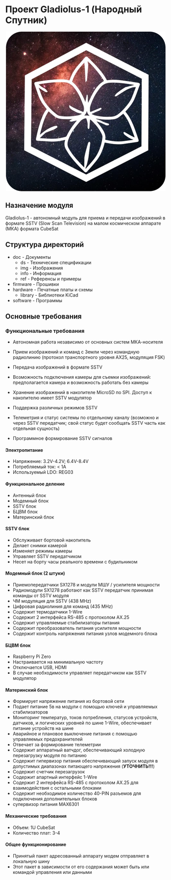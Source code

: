 # Проект Gladiolus-1 (Народный Спутник)
<div align="center"><img src="https://raw.githubusercontent.com/NarodniySputnik/Gladiolus-1/refs/heads/main/doc/img/logo.png"></div>

## Назначение модуля
Gladiolus-1 - автономный модуль для приема и передачи изображений в формате SSTV (Slow Scan Television) на малом космическом аппарате (МКА) формата CubeSat

## Структура директорий
- doc - Документы
	- ds - Технические спецификации
	- img - Изображения
	- info - Информация
	- ref - Референсы и примеры
- firmware - Прошивки
- hardware - Печатные платы и схемы
	- library - Библиотеки KiCad
- software - Программы

## Основные требования

### Функциональные требования
- Автономная работа независимо от основных систем МКА-носителя
- Прием изображений и команд с Земли через командную радиолинию (протокол транспортного уровня AX25, модуляция FSK)
- Передача изображений в формате SSTV
- Возможность подключения камеры для съемки изображений: предполагается камера и возможность работать без камеры
- Хранение изображений в накопителе MicroSD по SPI. Доступ к накопителю имеет SSTV модулятор

- Поддержка различных режимов SSTV
- Телеметрия и статус системы по отдельному каналу (возможно и через SSTV передатчик; свой статус будет сообщать SSTV часть как отдельная сущность)
- Программное формирование SSTV сигналов

#### Электропитание
- Напряжение: 3.2V-4.2V; 6.4V-8.4V
- Потребляемый ток: < 1А
- Используемый LDO: REG03

#### Функциональное деление
- Антенный блок 
- Модемный блок
- SSTV блок
- БЦВМ блок
- Материнский блок 

#### SSTV блок
 - Обслуживает бортовой накопитель
 - Делает снимки камерой
 - Изменяет режимы камеры
 - Управляет SSTV передатчиком
 - Несет на борту часы реального времени с будильником

#### Модемный блок (2 штуки)
- Приемопередатчики SX1278 и модули МШУ / усилителя мощности
- Радиомодули SX1278 работают как SSTV передатчик принимая команды от SSTV модуля
- ЧМ модуляция для SSTV (438 MHz)
- Цифровая радиолиния для команд (435 MHz)
- Содержит термодатчики 1-Wire
- Содержит 2 интерфейса RS-485 c протоколом AX.25
- Содержит управляемые стабилизаторы питания
- Содержит преобразователь питания усилителя мощности
- Содержит контроль напряжения питания узлов модемного блока 

#### БЦВМ блок
- Raspberry Pi Zero 
- Настраивается на минимальную частоту
- Отключается USB, HDMI
- В случае необходимости управляет передатчиком как SSTV модулятор

#### Материнский блок
- Формирует напряжение питания из бортовой сети
- Подает питание 5в на модули с помощью ключей и управляемых стабилизаторов
- Мониторинг температур, токов потребления, статусов устройств, датчиков, и логических уровней по шине 1-Wire, обеспечивает питание устройств на шине
- Аварийное и плановое выключение питания с помощью управляемых предохранителей
- Отвечает за формирование телеметрии
- Содержит аппаратный ватчдог, обеспечивающий холодную перезагрузку модуля по питанию
- Содержит гипервизор питания обеспечивающий запуск модуля в допустимых диапазонах питающего напряжения (**УТОЧНИТЬ!!!**)
- Содержит счетчик перезагрузок
- Содержит апартный интерфейс 1-Wire
- Содержит 2 интерфейса RS-485 с протоколом AX.25 для взаимодействия с остальными блоками
- Содержит необходимое количество 40-PIN разъемов для подключения дополнительных блоков
- супервизор питания MAX6301
  
#### Механические требования
- Объем: 1U CubeSat
- Количество плат: 3-4

#### Общее функционирование
- Принятый пакет адресованный аппарату модем отправляет в локальную шину
- Этот пакет в зависимости от его содержания может быть или командой управления или данными
